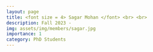 ```yaml
---
layout: page
title: <font size = 4> Sagar Mohan </font> <br> <br> 
description: Fall 2023 - 
img: assets/img/members/sagar.jpg
importance: 1
category: PhD Students
---
```


